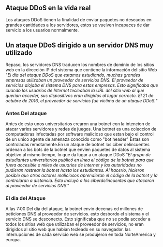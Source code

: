 ## Ataque DDoS en la vida real 
Los ataques DDoS tienen la finalidad de enviar paquetes no deseados en grandes cantidades a los servidores, estos se vuelven incapaces de dar servicio a los usuarios normalmente.

## Un ataque DDoS dirigido a un servidor DNS muy utilizado
Repaso, los servidores DNS traducen los nombres de dominio de los sitios web en la dirección IP del sistema que contiene la información del sitio Web
"*El día del ataque DDoS que estamos estudiando, muchas grandes empresas utilizaban un proveedor de servicios DNS. El proveedor de servicios alojaba el sistema DNS para estas empresas. Esto significaba que cuando los usuarios de Internet tecleaban la URL del sitio web al que querían acceder, sus dispositivos eran dirigidos al lugar correcto. El 21 de octubre de 2016, el proveedor de servicios fue víctima de un ataque DDoS.*"

### Antes Del ataque
Antes de esto unos universitarios crearon una botnet con la intencion de atacar varios servidores y redes de juegos. Una botnet es una coleccion de computadoras infectadas por software malicioso que estan bajo el control de un unico agente de amenaza conocido como "bot header" Estas son controladas remotamente.En un ataque de botnet los ciber delincuentes ordenan a los bots de la botnet que envien paquetes de datos al sistema objetivo al mismo tiempo, lo que da lugar a un ataque DDoS
"*El grupo de estudiantes universitarios publicó en línea el código de la botnet para que fuera accesible a miles de usuarios de Internet y las autoridades no pudieran rastrear la botnet hasta los estudiantes. Al hacerlo, hicieron posible que otros actores maliciosos aprendieran el código de la botnet y la controlaran a distancia. Esto incluyó a los ciberdelincuentes que atacaron al proveedor de servicios DNS*."

### El dia del Ataque
A las 7:00 Del dia del ataque, la botnet envio decenas ed millones de peticiones DNS al proveedor de servicios. esto desbordo el sistema y el servicio DNS se desconecto. Esto significaba que no se podia acceder a todos los sitios web que utilizaban el proveedor de servicios, no eran dirigidos al sitio web que habian tecleado en su navegador. las interrupciones de cada servicio web se produjeron en toda NorteAmerica y europa.
